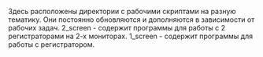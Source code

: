 Здесь расположены директории с рабочими скриптами на разную тематику.
Они постоянно обновляются и дополняются в зависимости от рабочих задач.
2_screen - содержит программы для работы с 2 регистраторами на 2-х мониторах.
1_screen - содержит программы для работы с регистратором.